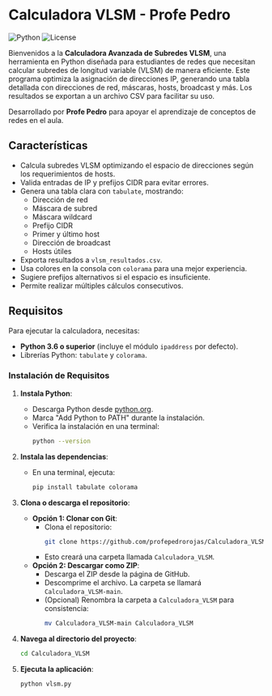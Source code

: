 # Calculadora VLSM - Profe Pedro

![Python](https://img.shields.io/badge/Python-3.6+-blue.svg)
![License](https://img.shields.io/badge/License-MIT-green.svg)

Bienvenidos a la **Calculadora Avanzada de Subredes VLSM**, una herramienta en Python diseñada para estudiantes de redes que necesitan calcular subredes de longitud variable (VLSM) de manera eficiente. Este programa optimiza la asignación de direcciones IP, generando una tabla detallada con direcciones de red, máscaras, hosts, broadcast y más. Los resultados se exportan a un archivo CSV para facilitar su uso.

Desarrollado por **Profe Pedro** para apoyar el aprendizaje de conceptos de redes en el aula.

## Características
- Calcula subredes VLSM optimizando el espacio de direcciones según los requerimientos de hosts.
- Valida entradas de IP y prefijos CIDR para evitar errores.
- Genera una tabla clara con `tabulate`, mostrando:
  - Dirección de red
  - Máscara de subred
  - Máscara wildcard
  - Prefijo CIDR
  - Primer y último host
  - Dirección de broadcast
  - Hosts útiles
- Exporta resultados a `vlsm_resultados.csv`.
- Usa colores en la consola con `colorama` para una mejor experiencia.
- Sugiere prefijos alternativos si el espacio es insuficiente.
- Permite realizar múltiples cálculos consecutivos.

## Requisitos

Para ejecutar la calculadora, necesitas:
- **Python 3.6 o superior** (incluye el módulo `ipaddress` por defecto).
- Librerías Python: `tabulate` y `colorama`.

### Instalación de Requisitos

1. **Instala Python**:
   - Descarga Python desde [python.org](https://www.python.org/downloads/).
   - Marca "Add Python to PATH" durante la instalación.
   - Verifica la instalación en una terminal:
     ```bash
     python --version
     ```

2. **Instala las dependencias**:
   - En una terminal, ejecuta:
     ```bash
     pip install tabulate colorama
     ```

3. **Clona o descarga el repositorio**:
   - **Opción 1: Clonar con Git**:
     - Clona el repositorio:
       ```bash
       git clone https://github.com/profepedrorojas/Calculadora_VLSM.git
       ```
     - Esto creará una carpeta llamada `Calculadora_VLSM`.
   - **Opción 2: Descargar como ZIP**:
     - Descarga el ZIP desde la página de GitHub.
     - Descomprime el archivo. La carpeta se llamará `Calculadora_VLSM-main`.
     - (Opcional) Renombra la carpeta a `Calculadora_VLSM` para consistencia:
       ```bash
       mv Calculadora_VLSM-main Calculadora_VLSM
       ```

4. **Navega al directorio del proyecto**:
   ```bash
   cd Calculadora_VLSM
   
5. **Ejecuta la aplicación**:
   ```bash
   python vlsm.py
   
